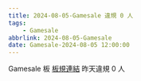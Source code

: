 ```yaml
---
title: 2024-08-05-Gamesale 違規 0 人
tags:
    - Gamesale
abbrlink: 2024-08-05-Gamesale
date: Gamesale-2024-08-05 12:00:00
---
```

Gamesale 板 [板規連結](https://www.ptt.cc/bbs/Gossiping/M.1637425085.A.07D.html)
昨天違規 0 人
